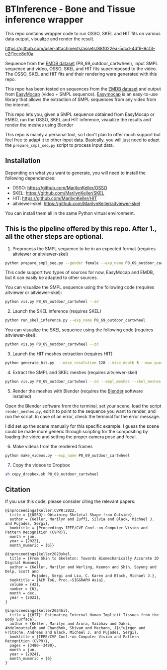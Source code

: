 # BTInference - Bone and Tissue inference wrapper

This repo contains wrapper code to run OSSO, SKEL and HIT fits on various data output, visualize and render the result.

https://github.com/user-attachments/assets/88f022ea-5dcd-4df9-9c13-c2f1cce8df0a

Sequence from the [EMDB dataset](https://eth-ait.github.io/emdb/) (P8_69_outdoor_cartwheel), input SMPL sequence and video, OSSO, SKEL and HIT fits superimposed to the video. The OSSO, SKEL and HIT fits and their rendering were generated with this repo.


This repo has been tested on sequences from the [EMDB dataset](https://eth-ait.github.io/emdb/) and output from [EasyMocap](https://chingswy.github.io/easymocap-public-doc/) (video + SMPL sequence).
[Easymocap](https://chingswy.github.io/easymocap-public-doc/) is an easy-to-use library that allows the extraction of SMPL sequences from any video from the internet. 

This repo lets you, given a SMPL sequence obtained from EasyMocap or EMBD, run the OSSO, SKEL and HIT inference, visualize the results and render the meshes using Blender

This repo is mainly a personal tool, so I don't plan to offer much support but feel free to adapt it to other input data. Basically, you will just need to adapt the `prepare_smpl_seq.py` script to process input data.

## Installation

Depending on what you want to generate, you will need to install the following dependencies:

- OSSO: https://github.com/MarilynKeller/OSSO
- SKEL: https://github.com/MarilynKeller/SKEL
- HIT: https://github.com/MarilynKeller/HIT
- aitviewer-skel: https://github.com/MarilynKeller/aitviewer-skel

You can install them all in the same Python virtual environment. 


## This is the pipeline offered by this repo. After 1., all the other steps are optional. 

1. Preprocess the SMPL sequence to be in an expected format (requires aitviewer or aitviewer-skel)
```sh
python prepare_smpl_seq.py --gender female --exp_name P8_69_outdoor_cartwheel --source=emdb 
```
This code support two types of sources for now, EasyMocap and EMDB, but it can easily be adapted to other sources. 

You can visualize the SMPL sequence using the following code (requires aitviewer or aitviewer-skel):

```sh
python vis.py P8_69_outdoor_cartwheel --zd 
```

2. Launch the SKEL inference (requires SKEL)
```sh
python run_skel_inference.py --exp_name P8_69_outdoor_cartwheel
```
You can visualize the SKEL sequence using the following code  (requires aitviewer-skel):

```sh
python vis.py P8_69_outdoor_cartwheel --zd 
```

3. Launch the HIT meshes extraction (requires HIT)
```sh
python generate_hit.py  --mise_resolution 128 --mise_depth 3 --max_queries 500000  
```

4. Extract the SMPL and SKEL meshes (requires aitviewer-skel)
```sh
python vis.py P8_69_outdoor_cartwheel --zd --smpl_meshes --skel_meshes
```

5. Render the meshes with Blender (requires the [Blender](https://www.blender.org/) software installed)

Open the Blender software from the terminal, set your scene, load the script `render_meshes.py`, edit it to point to the sequence you want to render, and run the script.
In case of an error, check the terminal for the error message.

I did set up the scene manually for this specific example. I guess the scene could be made more generic through scripting for the compositing by loading the video and setting the proper camera pose and focal.

6. Make videos from the rendered frames 

```sh
python make_videos.py --exp_name P8_69_outdoor_cartwheel
```

7. Copy the videos to Dropbox
```sh
sh copy_dropbox.sh P8_69_outdoor_cartwheel
```


## Citation

If you use this code, please consider citing the relevant papers:

```
@inproceedings{Keller:CVPR:2022,
  title = {{OSSO}: Obtaining Skeletal Shape from Outside},
  author = {Keller, Marilyn and Zuffi, Silvia and Black, Michael J. and Pujades, Sergi},
  booktitle = {Proceedings IEEE/CVF Conf.~on Computer Vision and Pattern Recognition (CVPR)},
  month = jun,
  year = {2022},
  month_numeric = {6}}
```

```
@inproceedings{keller2023skel,
  title = {From Skin to Skeleton: Towards Biomechanically Accurate 3D Digital Humans},
  author = {Keller, Marilyn and Werling, Keenon and Shin, Soyong and Delp, Scott and 
            Pujades, Sergi and Liu, C. Karen and Black, Michael J.},
  booktitle = {ACM ToG, Proc.~SIGGRAPH Asia},
  volume = {42},
  number = {6},
  month = dec,
  year = {2023},
}
```

```
@inproceedings{keller2024hit,
  title = {{HIT}: Estimating Internal Human Implicit Tissues from the Body Surface},
  author = {Keller, Marilyn and Arora, Vaibhav and Dakri, Abdelmouttaleb and Chandhok, Shivam and Machann, J{\"u}rgen and Fritsche, Andreas and Black, Michael J. and Pujades, Sergi},
  booktitle = {IEEE/CVF Conf.~on Computer Vision and Pattern Recognition (CVPR)},
  pages = {3480--3490},
  month = jun,
  year = {2024},
  month_numeric = {6}
}
```


